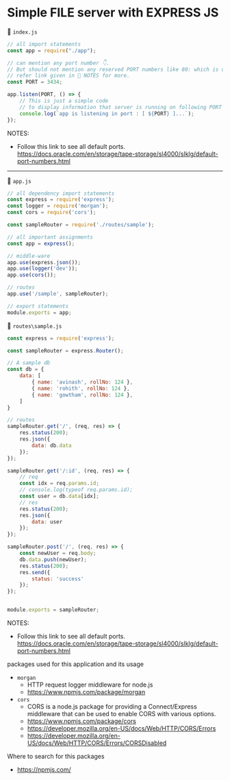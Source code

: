 # Simple FILE server with EXPRESS JS

📄 `index.js`

```javascript
// all import statements
const app = require("./app");

// can mention any port number 👇. 
// But should not mention any reserved PORT numbers like 80: which is used for HTTP
// refer link given in 📝 NOTES for more.
const PORT = 3434; 

app.listen(PORT, () => {
    // This is just a simple code 
    // to display information that server is running on following PORT number
    console.log(`app is listening in port : [ ${PORT} ]...`);
});

```

NOTES:

- Follow this link to see all default ports. <https://docs.oracle.com/en/storage/tape-storage/sl4000/slklg/default-port-numbers.html>

---

📄 `app.js`

```javascript
// all dependency import statements
const express = require('express');
const logger = require('morgan');
const cors = require('cors');

const sampleRouter = require('./routes/sample');

// all important assignments
const app = express();

// middle-ware
app.use(express.json());
app.use(logger('dev'));
app.use(cors());

// routes
app.use('/sample', sampleRouter);

// export statements
module.exports = app;
```

📄 `routes\sample.js`

```javascript
const express = require('express');

const sampleRouter = express.Router();

// A sample db 
const db = {
    data: [
        { name: 'avinash', rollNo: 124 },
        { name: 'rohith', rollNo: 124 },
        { name: 'gowtham', rollNo: 124 },
    ]
}

// routes
sampleRouter.get('/', (req, res) => {
    res.status(200);
    res.json({
        data: db.data
    });
});

sampleRouter.get('/:id', (req, res) => {
    // req
    const idx = req.params.id;
    // console.log(typeof req.params.id);
    const user = db.data[idx];
    // res
    res.status(200);
    res.json({
        data: user
    });
});

sampleRouter.post('/', (req, res) => {
    const newUser = req.body;
    db.data.push(newUser);
    res.status(200);
    res.send({
        status: 'success'
    });
});


module.exports = sampleRouter;
```

NOTES:

- Follow this link to see all default ports. <https://docs.oracle.com/en/storage/tape-storage/sl4000/slklg/default-port-numbers.html>

packages used for this application and its usage

- `morgan`
  - HTTP request logger middleware for node.js
  - <https://www.npmjs.com/package/morgan>
- `cors`
  - CORS is a node.js package for providing a Connect/Express middleware that can be used to enable CORS with various options.
  - <https://www.npmjs.com/package/cors>
  - <https://developer.mozilla.org/en-US/docs/Web/HTTP/CORS/Errors>
  - <https://developer.mozilla.org/en-US/docs/Web/HTTP/CORS/Errors/CORSDisabled>

Where to search for this packages

- <https://npmjs.com/>
